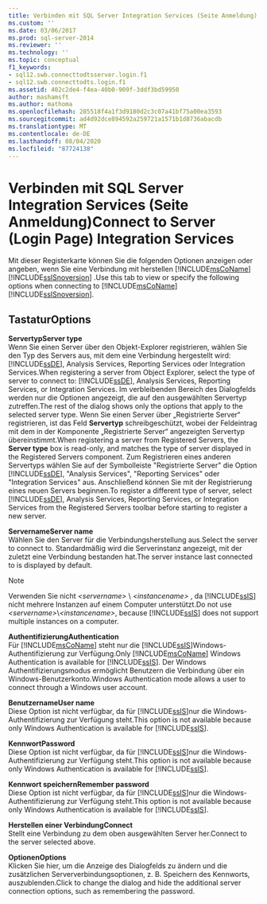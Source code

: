 ```yaml
---
title: Verbinden mit SQL Server Integration Services (Seite Anmeldung) | Microsoft-Dokumentation
ms.custom: ''
ms.date: 03/06/2017
ms.prod: sql-server-2014
ms.reviewer: ''
ms.technology: ''
ms.topic: conceptual
f1_keywords:
- sql12.swb.connecttodtsserver.login.f1
- sql12.swb.connecttodts.login.f1
ms.assetid: 402c2de4-f4ea-40b0-909f-3ddf3bd59950
author: mashamsft
ms.author: mathoma
ms.openlocfilehash: 285518f4a1f3d9180d2c3c07a41bf75a00ea3593
ms.sourcegitcommit: ad4d92dce894592a259721a1571b1d8736abacdb
ms.translationtype: MT
ms.contentlocale: de-DE
ms.lasthandoff: 08/04/2020
ms.locfileid: "87724138"
---
```

# <a name="connect-to-server-login-page-integration-services"></a><span data-ttu-id="c9cd9-102">Verbinden mit SQL Server Integration Services (Seite Anmeldung)</span><span class="sxs-lookup"><span data-stu-id="c9cd9-102">Connect to Server (Login Page) Integration Services</span></span>
  <span data-ttu-id="c9cd9-103">Mit dieser Registerkarte können Sie die folgenden Optionen anzeigen oder angeben, wenn Sie eine Verbindung mit herstellen [!INCLUDE[msCoName](../includes/msconame-md.md)] [!INCLUDE[ssISnoversion](../includes/ssisnoversion-md.md)] .</span><span class="sxs-lookup"><span data-stu-id="c9cd9-103">Use this tab to view or specify the following options when connecting to [!INCLUDE[msCoName](../includes/msconame-md.md)] [!INCLUDE[ssISnoversion](../includes/ssisnoversion-md.md)].</span></span>  
  
## <a name="options"></a><span data-ttu-id="c9cd9-104">Tastatur</span><span class="sxs-lookup"><span data-stu-id="c9cd9-104">Options</span></span>  
 <span data-ttu-id="c9cd9-105">**Servertyp**</span><span class="sxs-lookup"><span data-stu-id="c9cd9-105">**Server type**</span></span>  
 <span data-ttu-id="c9cd9-106">Wenn Sie einen Server über den Objekt-Explorer registrieren, wählen Sie den Typ des Servers aus, mit dem eine Verbindung hergestellt wird: [!INCLUDE[ssDE](../includes/ssde-md.md)], Analysis Services, Reporting Services oder Integration Services.</span><span class="sxs-lookup"><span data-stu-id="c9cd9-106">When registering a server from Object Explorer, select the type of server to connect to: [!INCLUDE[ssDE](../includes/ssde-md.md)], Analysis Services, Reporting Services, or Integration Services.</span></span> <span data-ttu-id="c9cd9-107">Im verbleibenden Bereich des Dialogfelds werden nur die Optionen angezeigt, die auf den ausgewählten Servertyp zutreffen.</span><span class="sxs-lookup"><span data-stu-id="c9cd9-107">The rest of the dialog shows only the options that apply to the selected server type.</span></span> <span data-ttu-id="c9cd9-108">Wenn Sie einen Server über „Registrierte Server“ registrieren, ist das Feld **Servertyp** schreibgeschützt, wobei der Feldeintrag mit dem in der Komponente „Registrierte Server“ angezeigten Servertyp übereinstimmt.</span><span class="sxs-lookup"><span data-stu-id="c9cd9-108">When registering a server from Registered Servers, the **Server type** box is read-only, and matches the type of server displayed in the Registered Servers component.</span></span> <span data-ttu-id="c9cd9-109">Zum Registrieren eines anderen Servertyps wählen Sie auf der Symbolleiste "Registrierte Server" die Option [!INCLUDE[ssDE](../includes/ssde-md.md)], "Analysis Services", "Reporting Services" oder "Integration Services" aus. Anschließend können Sie mit der Registrierung eines neuen Servers beginnen.</span><span class="sxs-lookup"><span data-stu-id="c9cd9-109">To register a different type of server, select [!INCLUDE[ssDE](../includes/ssde-md.md)], Analysis Services, Reporting Services, or Integration Services from the Registered Servers toolbar before starting to register a new server.</span></span>  
  
 <span data-ttu-id="c9cd9-110">**Servername**</span><span class="sxs-lookup"><span data-stu-id="c9cd9-110">**Server name**</span></span>  
 <span data-ttu-id="c9cd9-111">Wählen Sie den Server für die Verbindungsherstellung aus.</span><span class="sxs-lookup"><span data-stu-id="c9cd9-111">Select the server to connect to.</span></span> <span data-ttu-id="c9cd9-112">Standardmäßig wird die Serverinstanz angezeigt, mit der zuletzt eine Verbindung bestanden hat.</span><span class="sxs-lookup"><span data-stu-id="c9cd9-112">The server instance last connected to is displayed by default.</span></span>  
  
> [!NOTE]  
>  <span data-ttu-id="c9cd9-113">Verwenden Sie nicht *\<servername>* \\ *\<instancename>* , da [!INCLUDE[ssIS](../includes/ssis-md.md)] nicht mehrere Instanzen auf einem Computer unterstützt.</span><span class="sxs-lookup"><span data-stu-id="c9cd9-113">Do not use *\<servername>*\\*\<instancename>*, because [!INCLUDE[ssIS](../includes/ssis-md.md)] does not support multiple instances on a computer.</span></span>  
  
 <span data-ttu-id="c9cd9-114">**Authentifizierung**</span><span class="sxs-lookup"><span data-stu-id="c9cd9-114">**Authentication**</span></span>  
 <span data-ttu-id="c9cd9-115">Für [!INCLUDE[msCoName](../includes/msconame-md.md)] steht nur die [!INCLUDE[ssIS](../includes/ssis-md.md)]Windows-Authentifizierung zur Verfügung.</span><span class="sxs-lookup"><span data-stu-id="c9cd9-115">Only [!INCLUDE[msCoName](../includes/msconame-md.md)] Windows Authentication is available for [!INCLUDE[ssIS](../includes/ssis-md.md)].</span></span> <span data-ttu-id="c9cd9-116">Der Windows Authentifizierungsmodus ermöglicht Benutzern die Verbindung über ein Windows-Benutzerkonto.</span><span class="sxs-lookup"><span data-stu-id="c9cd9-116">Windows Authentication mode allows a user to connect through a Windows user account.</span></span>  
  
 <span data-ttu-id="c9cd9-117">**Benutzername**</span><span class="sxs-lookup"><span data-stu-id="c9cd9-117">**User name**</span></span>  
 <span data-ttu-id="c9cd9-118">Diese Option ist nicht verfügbar, da für [!INCLUDE[ssIS](../includes/ssis-md.md)]nur die Windows-Authentifizierung zur Verfügung steht.</span><span class="sxs-lookup"><span data-stu-id="c9cd9-118">This option is not available because only Windows Authentication is available for [!INCLUDE[ssIS](../includes/ssis-md.md)].</span></span>  
  
 <span data-ttu-id="c9cd9-119">**Kennwort**</span><span class="sxs-lookup"><span data-stu-id="c9cd9-119">**Password**</span></span>  
 <span data-ttu-id="c9cd9-120">Diese Option ist nicht verfügbar, da für [!INCLUDE[ssIS](../includes/ssis-md.md)]nur die Windows-Authentifizierung zur Verfügung steht.</span><span class="sxs-lookup"><span data-stu-id="c9cd9-120">This option is not available because only Windows Authentication is available for [!INCLUDE[ssIS](../includes/ssis-md.md)].</span></span>  
  
 <span data-ttu-id="c9cd9-121">**Kennwort speichern**</span><span class="sxs-lookup"><span data-stu-id="c9cd9-121">**Remember password**</span></span>  
 <span data-ttu-id="c9cd9-122">Diese Option ist nicht verfügbar, da für [!INCLUDE[ssIS](../includes/ssis-md.md)]nur die Windows-Authentifizierung zur Verfügung steht.</span><span class="sxs-lookup"><span data-stu-id="c9cd9-122">This option is not available because only Windows Authentication is available for [!INCLUDE[ssIS](../includes/ssis-md.md)].</span></span>  
  
 <span data-ttu-id="c9cd9-123">**Herstellen einer Verbindung**</span><span class="sxs-lookup"><span data-stu-id="c9cd9-123">**Connect**</span></span>  
 <span data-ttu-id="c9cd9-124">Stellt eine Verbindung zu dem oben ausgewählten Server her.</span><span class="sxs-lookup"><span data-stu-id="c9cd9-124">Connect to the server selected above.</span></span>  
  
 <span data-ttu-id="c9cd9-125">**Optionen**</span><span class="sxs-lookup"><span data-stu-id="c9cd9-125">**Options**</span></span>  
 <span data-ttu-id="c9cd9-126">Klicken Sie hier, um die Anzeige des Dialogfelds zu ändern und die zusätzlichen Serververbindungsoptionen, z. B. Speichern des Kennworts, auszublenden.</span><span class="sxs-lookup"><span data-stu-id="c9cd9-126">Click to change the dialog and hide the additional server connection options, such as remembering the password.</span></span>  
  
  
